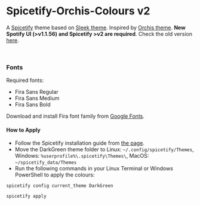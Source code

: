 # Spicetify-Orchis-Colours v2

A [Spicetify](https://github.com/khanhas/spicetify-cli) theme based on [Sleek theme](https://github.com/morpheusthewhite/spicetify-themes/tree/v2/Sleek). Inspired by [Orchis theme](https://github.com/vinceliuice/Orchis-theme). **New Spotify UI (>v1.1.56) and Spicetify >v2 are required**. Check the old version [here](https://github.com/canbeardig/Spicetify-Orchis-Colours). 

<br/>



### Fonts

Required fonts:
 - Fira Sans Regular
 - Fira Sans Medium
 - Fira Sans Bold

Download and install Fira font family from [Google Fonts](https://fonts.google.com/specimen/Fira+Sans).


#### How to Apply

 - Follow the Spicetify installation guide from [the page](https://github.com/khanhas/spicetify-cli).
 - Move the DarkGreen theme folder to Linux: ```~/.config/spicetify/Themes```, Windows: ```%userprofile%\.spicetify\Themes\```, MacOS: ```~/spicetify_data/Themes```
 - Run the following commands in your Linux Terminal or Windows PowerShell to apply the colours:
 
 ```spicetify config current_theme DarkGreen```
 
 ```spicetify apply```
 
 


